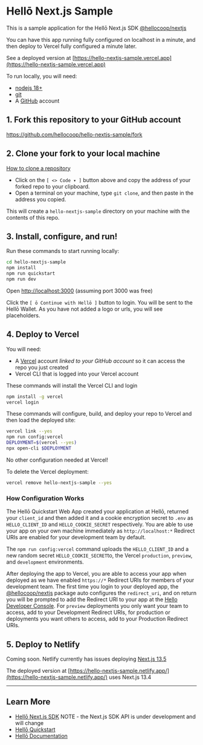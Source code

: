 # Hellō Next.js Sample

This is a sample application for the Hellō Next.js SDK [@hellocoop/nextjs](https://www.npmjs.com/package/@hellocoop/nextjs)

You can have this app running fully configured on localhost in a minute, and then deploy to Vercel fully configured a minute later.

See a deployed version  at [https://hello-nextjs-sample.vercel.app](https://hello-nextjs-sample.vercel.app) 

To run locally, you will need:

- [nodejs 18+](https://nodejs.org/en/download)
- [git](https://github.com/git-guides/install-git)
- A [GitHub](https://github.com) account

## 1\. Fork this repository to your GitHub account

<https://github.com/hellocoop/hello-nextjs-sample/fork>

## 2\. Clone your fork to your local machine
[How to clone a repository](https://docs.github.com/en/repositories/creating-and-managing-repositories/cloning-a-repository)

- Click on the `[ <> Code ▾ ]` button above and copy the address of your forked repo to your clipboard.
- Open a terminal on your machine, type `git clone`, and then paste in the address you copied. 

This will create a `hello-nextjs-sample` directory on your machine with the contents of this repo.

## 3\. Install, configure, and run!

Run these commands to start running locally:

```sh
cd hello-nextjs-sample
npm install
npm run quickstart
npm run dev
```

Open <http://localhost:3000> (assuming port 3000 was free)

Click the `[ ō Continue with Hellō ]` button to login. You will be sent to the Hellō Wallet. As you have not added a logo or urls, you will see placeholders.

## 4\. Deploy to Vercel

You will need:

- A [Vercel](https://vercel.com) account *linked to your GitHub account* so it can access the repo you just created
- Vercel CLI that is logged into your Vercel account 

These commands will install the Vercel CLI and login

```sh
npm install -g vercel
vercel login
```

These commands will configure, build, and deploy your repo to Vercel and then load the deployed site:

```sh
vercel link --yes
npm run config:vercel
DEPLOYMENT=$(vercel --yes)
npx open-cli $DEPLOYMENT
```

No other configuration needed at Vercel!

To delete the Vercel deployment:
```sh
vercel remove hello-nextjs-sample --yes
```

### How Configuration Works
The Hellō Quickstart Web App created your application at Hellō, returned your `client_id` and then added it and a cookie encryption secret to `.env` as `HELLO_CLIENT_ID` and `HELLO_COOKIE_SECRET` respectively. You are able to use your app on your own machine immediately as `http://localhost:*` Redirect URIs are enabled for your development team by default.

The `npm run config:vercel` command uploads the `HELLO_CLIENT_ID` and a new random secret `HELLO_COOKIE_SECRET`to, the Vercel `production`, `preview`, and `development` environments. 

After deploying the app to Vercel, you are able to access your app when deployed as we have enabled `https://*` Redirect URIs for members of your development team. The first time you login to your deployed app, the [@hellocoop/nextjs](https://www.npmjs.com/package/@hellocoop/nextjs) package auto configures the `redirect_uri`, and on return you will be prompted to add the Redirect URI to your app at the [Hello Developer Console](https://console.hello.coop/). For `preview` deployments you only want your team to access, add to your Development Redirect URIs, for production or deployments you want others to access, add to your Production Redirect URIs.


## 5\. Deploy to Netlify

Coming soon. Netlify currently has issues deploying [Next.js 13.5](https://answers.netlify.com/t/runtime-importmoduleerror-error-cannot-find-module-styled-jsx-style/102375)

The deployed version at [https://hello-nextjs-sample.netlify.app/](https://hello-nextjs-sample.netlify.app/) uses Next.js 13.4

---

## Learn More

- [Hellō Next.js SDK](https://www.npmjs.com/package/@hellocoop/nextjs) NOTE - the Next.js SDK API is under development and will change
- [Hellō Quickstart](https://www.npmjs.com/package/@hellocoop/quickstart)
- [Hellō Documentation](https://www.hello.dev/documentation)
